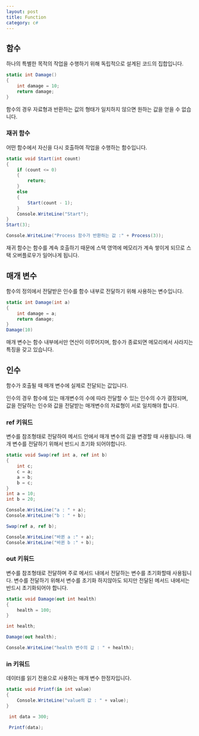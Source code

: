 ```yaml
---
layout: post
title: Function
category: c#
---
```

## 함수

하나의 특별한 목적의 작업을 수행하기 위해 독립적으로 설계된 코드의 집합입니다.

~~~c#
static int Damage()
{
    int damage = 10;
    return damage;
}
~~~

함수의 경우 자료형과 반환하는 값의 형태가 일치하지 않으면
원하는 값을 얻을 수 없습니다.

### 재귀 함수

어떤 함수에서 자신을 다시 호출하여 작업을 수행하는 함수입니다.

~~~c#
static void Start(int count)
{
    if (count <= 0)
    {
        return;
    }
    else
    {
        Start(count - 1);
    }
    Console.WriteLine("Start");
}
Start(3);

Console.WriteLine("Process 함수가 반환하는 값 :" + Process(3));
~~~

재귀 함수는 함수를 계속 호출하기 때문에 스택 영역에 메모리가 계속 쌓이게 되므로
스택 오버플로우가 일어나게 됩니다.

## 매개 변수

함수의 정의에서 전달받은 인수를 함수 내부로 전달하기
위해 사용하는 변수입니다.

~~~c#
static int Damage(int a)
{
    int damage = a;
    return damage;
}
Damage(10)
~~~

매개 변수는 함수 내부에서만 연산이 이루어지며, 함수가 종료되면 메모리에서 사라지는 특징을 갖고 있습니다.

## 인수

함수가 호출될 때 매개 변수에 실제로 전달되는 값입니다.

인수의 경우 함수에 있는 매개변수의 수에 따라 전달할 수 있는
인수의 수가 결정되며, 값을 전달하는 인수와 값을 전달받는
매개변수의 자료형이 서로 일치해야 합니다.

### ref 키워드

변수를 참조형태로 전달하여 메서드 안에서 매개 변수의 값을 변경할 때 사용됩니다.
매개 변수를 전달하기 위해서 반드시 초기화 되어야합니다.

~~~c#
static void Swap(ref int a, ref int b)
{
    int c;
    c = a;
    a = b;
    b = c;
}
int a = 10;
int b = 20;

Console.WriteLine("a : " + a);
Console.WriteLine("b : " + b);

Swap(ref a, ref b);

Console.WriteLine("바뀐 a :" + a);
Console.WriteLine("바뀐 b :" + b);
~~~

### out 키워드

변수를 참조형태로 전달하며 주로 메서드 내에서 전달하는 변수를 초기화할때 사용됩니다.
변수를 전달하기 위해서 변수를 초기화 하지않아도 되지만 전달된 메서드 내에서는 반드시 초기화되어야 합니다.

~~~c#
static void Damage(out int health)
{
    health = 100;
}

int health;

Damage(out health);

Console.WriteLine("health 변수의 값 : " + health);
~~~

### in 키워드

데이터를 읽기 전용으로 사용하는 매개 변수 한정자입니다.

~~~c#
static void Printf(in int value)
{
    Console.WriteLine("value의 값 : " + value);
}

 int data = 300;

 Printf(data);
 ~~~